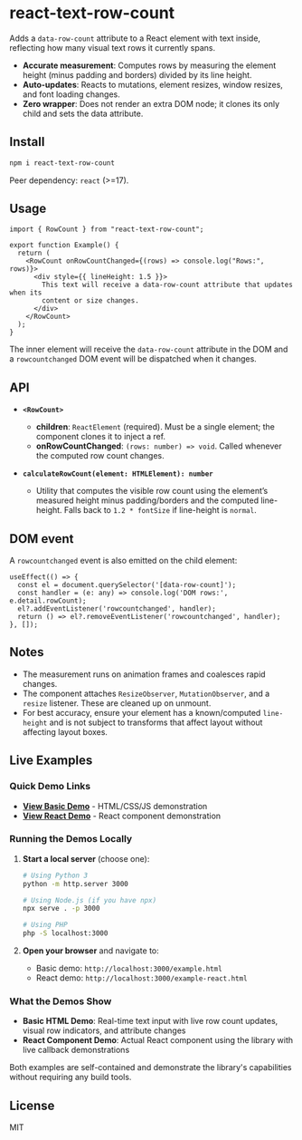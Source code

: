 # react-text-row-count

Adds a `data-row-count` attribute to a React element with text inside, reflecting how many visual text rows it currently spans.

- **Accurate measurement**: Computes rows by measuring the element height (minus padding and borders) divided by its line height.
- **Auto-updates**: Reacts to mutations, element resizes, window resizes, and font loading changes.
- **Zero wrapper**: Does not render an extra DOM node; it clones its only child and sets the data attribute.

## Install

```bash
npm i react-text-row-count
```

Peer dependency: `react` (>=17).

## Usage

```tsx
import { RowCount } from "react-text-row-count";

export function Example() {
  return (
    <RowCount onRowCountChanged={(rows) => console.log("Rows:", rows)}>
      <div style={{ lineHeight: 1.5 }}>
        This text will receive a data-row-count attribute that updates when its
        content or size changes.
      </div>
    </RowCount>
  );
}
```

The inner element will receive the `data-row-count` attribute in the DOM and a `rowcountchanged` DOM event will be dispatched when it changes.

## API

- **`<RowCount>`**
  - **children**: `ReactElement` (required). Must be a single element; the component clones it to inject a ref.
  - **onRowCountChanged**: `(rows: number) => void`. Called whenever the computed row count changes.

- **`calculateRowCount(element: HTMLElement): number`**
  - Utility that computes the visible row count using the element’s measured height minus padding/borders and the computed line-height. Falls back to `1.2 * fontSize` if line-height is `normal`.

## DOM event

A `rowcountchanged` event is also emitted on the child element:

```tsx
useEffect(() => {
  const el = document.querySelector('[data-row-count]');
  const handler = (e: any) => console.log('DOM rows:', e.detail.rowCount);
  el?.addEventListener('rowcountchanged', handler);
  return () => el?.removeEventListener('rowcountchanged', handler);
}, []);
```

## Notes

- The measurement runs on animation frames and coalesces rapid changes.
- The component attaches `ResizeObserver`, `MutationObserver`, and a `resize` listener. These are cleaned up on unmount.
- For best accuracy, ensure your element has a known/computed `line-height` and is not subject to transforms that affect layout without affecting layout boxes.

## Live Examples

### Quick Demo Links
- **[View Basic Demo](http://localhost:3000/example.html)** - HTML/CSS/JS demonstration
- **[View React Demo](http://localhost:3000/example-react.html)** - React component demonstration

### Running the Demos Locally
1. **Start a local server** (choose one):
   ```bash
   # Using Python 3
   python -m http.server 3000
   
   # Using Node.js (if you have npx)
   npx serve . -p 3000
   
   # Using PHP
   php -S localhost:3000
   ```

2. **Open your browser** and navigate to:
   - Basic demo: `http://localhost:3000/example.html`
   - React demo: `http://localhost:3000/example-react.html`

### What the Demos Show
- **Basic HTML Demo**: Real-time text input with live row count updates, visual row indicators, and attribute changes
- **React Component Demo**: Actual React component using the library with live callback demonstrations

Both examples are self-contained and demonstrate the library's capabilities without requiring any build tools.

## License

MIT
